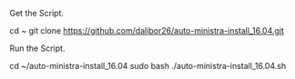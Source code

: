 Get the Script.

cd ~
git clone https://github.com/dalibor26/auto-ministra-install_16.04.git



Run the Script.

cd ~/auto-ministra-install_16.04
sudo bash ./auto-ministra-install_16.04.sh
